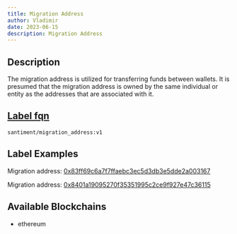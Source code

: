 ```yaml
---
title: Migration Address
author: Vladimir
date: 2023-06-15
description: Migration Address
---
```


## Description
The migration address is utilized for transferring funds between wallets. 
It is presumed that the migration address is owned by the same individual or entity as the addresses that are associated with it.

## [Label fqn](/label-fqn)

`santiment/migration_address:v1`

## Label Examples

Migration address: [0x83ff69c6a7f7ffaebc3ec5d3db3e5dde2a003167](https://etherscan.io/address/0x83ff69c6a7f7ffaebc3ec5d3db3e5dde2a003167)

Migration address: [0x8401a19095270f35351995c2ce9f927e47c36115](https://etherscan.io/address/0x8401a19095270f35351995c2ce9f927e47c36115)

## Available Blockchains
- ethereum